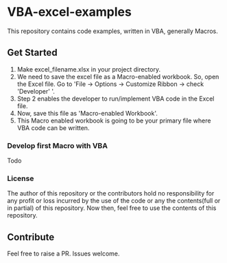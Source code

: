 # VBA-excel-examples
This repository contains code examples, written in VBA, generally Macros.

## Get Started
1. Make excel_filename.xlsx in your project directory.
2. We need to save the excel file as a Macro-enabled workbook. So, open the Excel file. Go to 'File -> Options -> Customize Ribbon -> check 'Developer' '.
3. Step 2 enables the developer to run/implement VBA code in the Excel file.
4. Now, save this file as 'Macro-enabled Workbook'.
5. This Macro enabled workbook is going to be your primary file where VBA code can be written.

### Develop first Macro with VBA
Todo

### License
The author of this repository or the contributors hold no responsibility for any profit or loss incurred by the use of the code or any the contents(full or in partial) of this repository. Now then, feel free to use the contents of this repository.

## Contribute
Feel free to raise a PR. Issues welcome.
